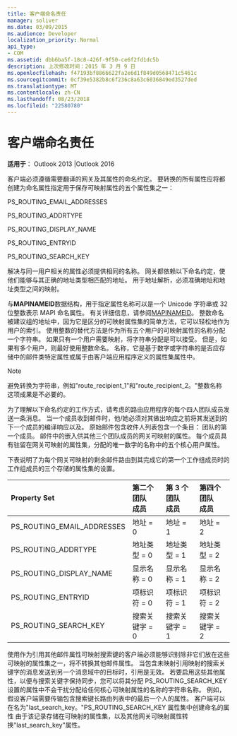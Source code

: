 ```yaml
---
title: 客户端命名责任
manager: soliver
ms.date: 03/09/2015
ms.audience: Developer
localization_priority: Normal
api_type:
- COM
ms.assetid: dbb6ba5f-18c8-426f-9f50-ce6f2fd1dc5b
description: 上次修改时间：2015 年 3 月 9 日
ms.openlocfilehash: f47193bf8866622fa2e6d1f849d0568471c5461c
ms.sourcegitcommit: 0cf39e5382b8c6f236c8a63c6036849ed3527ded
ms.translationtype: MT
ms.contentlocale: zh-CN
ms.lasthandoff: 08/23/2018
ms.locfileid: "22580780"
---
```

# <a name="client-naming-responsibilities"></a>客户端命名责任

  
  
**适用于**： Outlook 2013 |Outlook 2016 
  
客户端必须遵循需要翻译的网关及其属性的命名约定。 要转换的所有属性应将都创建为命名属性指定用于保存可映射属性的五个属性集之一：
  
PS_ROUTING_EMAIL_ADDRESSES
  
PS_ROUTING_ADDRTYPE
  
PS_ROUTING_DISPLAY_NAME
  
PS_ROUTING_ENTRYID
  
PS_ROUTING_SEARCH_KEY
  
解决与同一用户相关的属性必须提供相同的名称。 网关都依赖以下命名约定，使他们能够与其正确的地址类型相匹配的地址。 用于地址解析，必须准确地址和地址类型之间的映射。
  
与**MAPINAMEID**数据结构，用于指定属性名称可以是一个 Unicode 字符串或 32 位整数表示 MAPI 命名属性。 有关详细信息，请参阅[MAPINAMEID](mapinameid.md)。 整数命名被建议组的地址中，因为它是区分的可映射属性集的简单方法，它可以轻松地作为用户的索引。 使用整数的替代方法是作为所有五个用户的可映射属性的名称分配一个字符串。 如果只有一个用户需要映射，将字符串分配是可以接受。 但是，如果有多个用户，则最好使用整数命名。 名称，它是基于数字或字符串的是否应存储中的邮件类特定属性或属于由客户端应用程序定义的属性集属性中。 
  
> [!NOTE]
> 避免转换为字符串，例如"route_recipient_1"和"route_recipient_2。"整数名称 这项成果是不必要的。 
  
为了理解以下命名约定的工作方式，请考虑的路由应用程序的每个四人团队成员发送一条消息。 当一个成员收到邮件时，他/她必须对其做出响应之前将其发送到的下一个成员的编译响应以及。 原始邮件包含收件人列表包含一个条目： 团队的第一个成员。 邮件中的嵌入供其他三个团队成员的网关可映射的属性。 每个成员具有驻留在网关可映射的属性集，分配的唯一数字的名称中的五个核心用户属性。 
  
下表说明了为每个网关可映射的剩余邮件路由到其完成它的第一个工作组成员时的工作组成员的三个存储的属性集的设置。
  
|**Property Set**|**第二个团队<br/>成员**|**第 3 个团队<br/>成员**|**第四个团队<br/>成员**|
|:-----|:-----|:-----|:-----|
|PS_ROUTING_EMAIL_ADDRESSES  <br/> |地址 = 0  <br/> |地址 = 1  <br/> |地址 = 2  <br/> |
|PS_ROUTING_ADDRTYPE  <br/> |地址类型 = 0  <br/> |地址类型 = 1  <br/> |地址类型 = 2  <br/> |
|PS_ROUTING_DISPLAY_NAME  <br/> |显示名称 = 0  <br/> |显示名称 = 1  <br/> |显示名称 = 2  <br/> |
|PS_ROUTING_ENTRYID  <br/> |项标识符 = 0  <br/> |项标识符 = 1  <br/> |项标识符 = 2  <br/> |
|PS_ROUTING_SEARCH_KEY  <br/> |搜索关键字 = 0  <br/> |搜索关键字 = 1  <br/> |搜索关键字 = 2  <br/> |
   
使用作为引用其他邮件属性可映射搜索键的客户端必须能够识别除非它们放在这些可映射的属性集之一，将不转换其他邮件属性。 当包含未映射引用映射的搜索关键字的消息发送到另一个消息域中的目标时，引用是无效。 若要启用这些其他属性，以便与搜索关键字保持同步，您可以将其分配 PS_ROUTING_SEARCH_KEY 设置的属性中不会干扰分配给任何核心可映射属性的名称的字符串名称。 例如，假设客户端需要传输包含搜索键长路由列表中的最后一个人的属性。 客户端可以在名为"last_search_key。"PS_ROUTING_SEARCH_KEY 属性集中创建命名的属性 由于该记录存储在可映射的属性集，以及其他网关可映射属性转换"last_search_key"属性。
  

